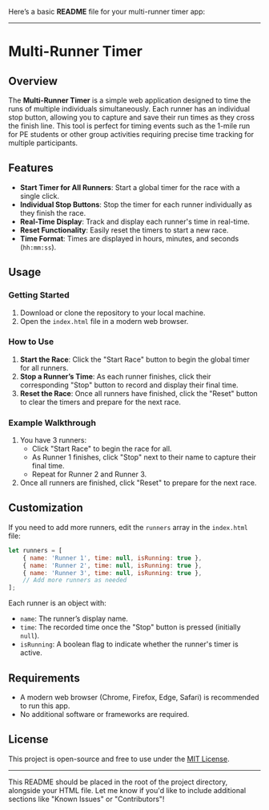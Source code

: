Here’s a basic **README** file for your multi-runner timer app:

---

# Multi-Runner Timer

## Overview

The **Multi-Runner Timer** is a simple web application designed to time the runs of multiple individuals simultaneously. Each runner has an individual stop button, allowing you to capture and save their run times as they cross the finish line. This tool is perfect for timing events such as the 1-mile run for PE students or other group activities requiring precise time tracking for multiple participants.

## Features

- **Start Timer for All Runners**: Start a global timer for the race with a single click.
- **Individual Stop Buttons**: Stop the timer for each runner individually as they finish the race.
- **Real-Time Display**: Track and display each runner's time in real-time.
- **Reset Functionality**: Easily reset the timers to start a new race.
- **Time Format**: Times are displayed in hours, minutes, and seconds (`hh:mm:ss`).

## Usage

### Getting Started

1. Download or clone the repository to your local machine.
2. Open the `index.html` file in a modern web browser.

### How to Use

1. **Start the Race**: Click the "Start Race" button to begin the global timer for all runners.
2. **Stop a Runner’s Time**: As each runner finishes, click their corresponding "Stop" button to record and display their final time.
3. **Reset the Race**: Once all runners have finished, click the "Reset" button to clear the timers and prepare for the next race.

### Example Walkthrough

1. You have 3 runners:
   - Click "Start Race" to begin the race for all.
   - As Runner 1 finishes, click "Stop" next to their name to capture their final time.
   - Repeat for Runner 2 and Runner 3.
2. Once all runners are finished, click "Reset" to prepare for the next race.

## Customization

If you need to add more runners, edit the `runners` array in the `index.html` file:

```javascript
let runners = [
    { name: 'Runner 1', time: null, isRunning: true },
    { name: 'Runner 2', time: null, isRunning: true },
    { name: 'Runner 3', time: null, isRunning: true },
    // Add more runners as needed
];
```

Each runner is an object with:
- `name`: The runner’s display name.
- `time`: The recorded time once the "Stop" button is pressed (initially `null`).
- `isRunning`: A boolean flag to indicate whether the runner's timer is active.

## Requirements

- A modern web browser (Chrome, Firefox, Edge, Safari) is recommended to run this app.
- No additional software or frameworks are required.

## License

This project is open-source and free to use under the [MIT License](https://opensource.org/licenses/MIT).

---

This README should be placed in the root of the project directory, alongside your HTML file. Let me know if you'd like to include additional sections like "Known Issues" or "Contributors"!
